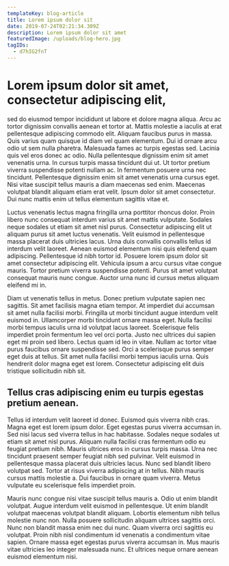 ```yaml
---
templateKey: blog-article
title: Lorem ipsum dolor sit
date: 2019-07-24T02:21:34.309Z
description: Lorem ipsum dolor sit amet
featuredImage: /uploads/blog-hero.jpg
tagIDs:
  - d7hIG2fnT
---
```


# Lorem ipsum dolor sit amet, consectetur adipiscing elit,

sed do eiusmod tempor incididunt ut labore et dolore magna aliqua. Arcu ac tortor dignissim convallis aenean et tortor at. Mattis molestie a iaculis at erat pellentesque adipiscing commodo elit. Aliquam faucibus purus in massa. Quis varius quam quisque id diam vel quam elementum. Dui id ornare arcu odio ut sem nulla pharetra. Malesuada fames ac turpis egestas sed. Lacinia quis vel eros donec ac odio. Nulla pellentesque dignissim enim sit amet venenatis urna. In cursus turpis massa tincidunt dui ut. Ut tortor pretium viverra suspendisse potenti nullam ac. In fermentum posuere urna nec tincidunt. Pellentesque dignissim enim sit amet venenatis urna cursus eget. Nisi vitae suscipit tellus mauris a diam maecenas sed enim. Maecenas volutpat blandit aliquam etiam erat velit. Ipsum dolor sit amet consectetur. Dui nunc mattis enim ut tellus elementum sagittis vitae et.

Luctus venenatis lectus magna fringilla urna porttitor rhoncus dolor. Proin libero nunc consequat interdum varius sit amet mattis vulputate. Sodales neque sodales ut etiam sit amet nisl purus. Consectetur adipiscing elit ut aliquam purus sit amet luctus venenatis. Velit euismod in pellentesque massa placerat duis ultricies lacus. Urna duis convallis convallis tellus id interdum velit laoreet. Aenean euismod elementum nisi quis eleifend quam adipiscing. Pellentesque id nibh tortor id. Posuere lorem ipsum dolor sit amet consectetur adipiscing elit. Vehicula ipsum a arcu cursus vitae congue mauris. Tortor pretium viverra suspendisse potenti. Purus sit amet volutpat consequat mauris nunc congue. Auctor urna nunc id cursus metus aliquam eleifend mi in.

Diam ut venenatis tellus in metus. Donec pretium vulputate sapien nec sagittis. Sit amet facilisis magna etiam tempor. At imperdiet dui accumsan sit amet nulla facilisi morbi. Fringilla ut morbi tincidunt augue interdum velit euismod in. Ullamcorper morbi tincidunt ornare massa eget. Nulla facilisi morbi tempus iaculis urna id volutpat lacus laoreet. Scelerisque felis imperdiet proin fermentum leo vel orci porta. Justo nec ultrices dui sapien eget mi proin sed libero. Lectus quam id leo in vitae. Nullam ac tortor vitae purus faucibus ornare suspendisse sed. Orci a scelerisque purus semper eget duis at tellus. Sit amet nulla facilisi morbi tempus iaculis urna. Quis hendrerit dolor magna eget est lorem. Consectetur adipiscing elit duis tristique sollicitudin nibh sit.

## Tellus cras adipiscing enim eu turpis egestas pretium aenean.

Tellus id interdum velit laoreet id donec. Euismod quis viverra nibh cras. Magna eget est lorem ipsum dolor. Eget egestas purus viverra accumsan in. Sed nisi lacus sed viverra tellus in hac habitasse. Sodales neque sodales ut etiam sit amet nisl purus. Aliquam nulla facilisi cras fermentum odio eu feugiat pretium nibh. Mauris ultrices eros in cursus turpis massa. Urna nec tincidunt praesent semper feugiat nibh sed pulvinar. Velit euismod in pellentesque massa placerat duis ultricies lacus. Nunc sed blandit libero volutpat sed. Tortor at risus viverra adipiscing at in tellus. Nibh mauris cursus mattis molestie a. Dui faucibus in ornare quam viverra. Metus vulputate eu scelerisque felis imperdiet proin.

Mauris nunc congue nisi vitae suscipit tellus mauris a. Odio ut enim blandit volutpat. Augue interdum velit euismod in pellentesque. Ut enim blandit volutpat maecenas volutpat blandit aliquam. Lobortis elementum nibh tellus molestie nunc non. Nulla posuere sollicitudin aliquam ultrices sagittis orci. Nunc non blandit massa enim nec dui nunc. Quam viverra orci sagittis eu volutpat. Proin nibh nisl condimentum id venenatis a condimentum vitae sapien. Ornare massa eget egestas purus viverra accumsan in. Mus mauris vitae ultricies leo integer malesuada nunc. Et ultrices neque ornare aenean euismod elementum nisi.
